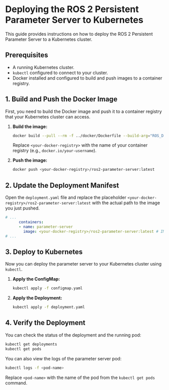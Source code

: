 # Deploying the ROS 2 Persistent Parameter Server to Kubernetes

This guide provides instructions on how to deploy the ROS 2 Persistent Parameter Server to a Kubernetes cluster.

## Prerequisites

- A running Kubernetes cluster.
- `kubectl` configured to connect to your cluster.
- Docker installed and configured to build and push images to a container registry.

## 1. Build and Push the Docker Image

First, you need to build the Docker image and push it to a container registry that your Kubernetes cluster can access.

1.  **Build the image:**

    ```bash
    docker build --pull --rm -f ../docker/Dockerfile --build-arg="ROS_DISTRO=rolling" --build-arg="COLCON_WS=/root/colcon_ws" -t <your-docker-registry>/ros2-parameter-server:latest ..
    ```

    Replace `<your-docker-registry>` with the name of your container registry (e.g., `docker.io/your-username`).

2.  **Push the image:**

    ```bash
    docker push <your-docker-registry>/ros2-parameter-server:latest
    ```

## 2. Update the Deployment Manifest

Open the `deployment.yaml` file and replace the placeholder `<your-docker-registry>/ros2-parameter-server:latest` with the actual path to the image you just pushed.

```yaml
# ...
      containers:
      - name: parameter-server
        image: <your-docker-registry>/ros2-parameter-server:latest # IMPORTANT: Replace with your image
# ...
```

## 3. Deploy to Kubernetes

Now you can deploy the parameter server to your Kubernetes cluster using `kubectl`.

1.  **Apply the ConfigMap:**

    ```bash
    kubectl apply -f configmap.yaml
    ```

2.  **Apply the Deployment:**

    ```bash
    kubectl apply -f deployment.yaml
    ```

## 4. Verify the Deployment

You can check the status of the deployment and the running pod:

```bash
kubectl get deployments
kubectl get pods
```

You can also view the logs of the parameter server pod:

```bash
kubectl logs -f <pod-name>
```

Replace `<pod-name>` with the name of the pod from the `kubectl get pods` command.
